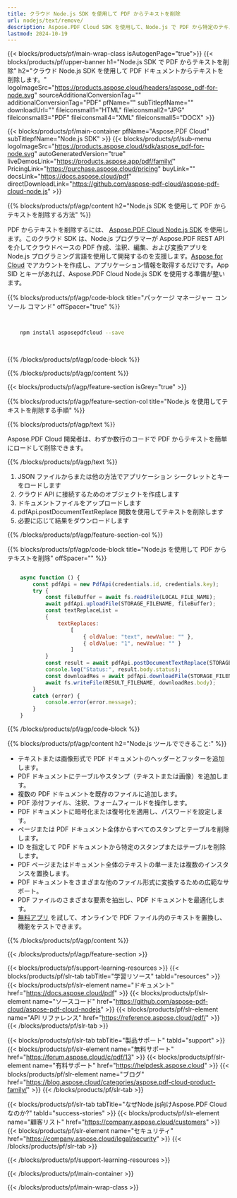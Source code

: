 ```yaml
---
title: クラウド Node.js SDK を使用して PDF からテキストを削除
url: nodejs/text/remove/
description: Aspose.PDF Cloud SDK を使用して、Node.js で PDF から特定のテキスト要素を削除します。
lastmod: 2024-10-19
---
```


{{< blocks/products/pf/main-wrap-class isAutogenPage="true">}}
{{< blocks/products/pf/upper-banner h1="Node.js SDK で PDF からテキストを削除" h2="クラウド Node.js SDK を使用して PDF ドキュメントからテキストを削除します。" logoImageSrc="https://products.aspose.cloud/headers/aspose_pdf-for-node.svg" sourceAdditionalConversionTag="" additionalConversionTag="PDF" pfName="" subTitlepfName="" downloadUrl="" fileiconsmall1="HTML" fileiconsmall2="JPG" fileiconsmall3="PDF" fileiconsmall4="XML" fileiconsmall5="DOCX" >}}

{{< blocks/products/pf/main-container pfName="Aspose.PDF Cloud" subTitlepfName="Node.js SDK" >}}
{{< blocks/products/pf/sub-menu logoImageSrc="https://products.aspose.cloud/sdk/aspose_pdf-for-node.svg"
autoGeneratedVersion="true"
liveDemosLink="https://products.aspose.app/pdf/family/" PricingLink="https://purchase.aspose.cloud/pricing" buyLink="" docsLink="https://docs.aspose.cloud/pdf"  directDownloadLink="https://github.com/aspose-pdf-cloud/aspose-pdf-cloud-node.js" >}}

{{% blocks/products/pf/agp/content h2="Node.js SDK を使用して PDF からテキストを削除する方法" %}}

PDF からテキストを削除するには、
[Aspose.PDF Cloud Node.js SDK](https://products.aspose.cloud/pdf/nodejs/) を使用します。このクラウド SDK は、Node.js プログラマーが Aspose.PDF REST API を介してクラウドベースの PDF 作成、注釈、編集、および変換アプリを Node.js プログラミング言語を使用して開発するのを支援します。[Aspose for Cloud](https://dashboard.aspose.cloud/#/apps) でアカウントを作成し、アプリケーション情報を取得するだけです。App SID とキーがあれば、Aspose.PDF Cloud Node.js SDK を使用する準備が整います。

{{% blocks/products/pf/agp/code-block title="パッケージ マネージャー コンソール コマンド" offSpacer="true" %}}

```bash

     
    npm install asposepdfcloud --save
     
     

```

{{% /blocks/products/pf/agp/code-block %}}

{{% /blocks/products/pf/agp/content %}}

{{< blocks/products/pf/agp/feature-section isGrey="true" >}}

{{% blocks/products/pf/agp/feature-section-col title="Node.js を使用してテキストを削除する手順" %}}

{{% blocks/products/pf/agp/text %}}

Aspose.PDF Cloud 開発者は、わずか数行のコードで PDF からテキストを簡単にロードして削除できます。

{{% /blocks/products/pf/agp/text %}}

1. JSON ファイルからまたは他の方法でアプリケーション シークレットとキーをロードします
1. クラウド API に接続するためのオブジェクトを作成します
1. ドキュメントファイルをアップロードします
1. pdfApi.postDocumentTextReplace 関数を使用してテキストを削除します
1. 必要に応じて結果をダウンロードします

{{% /blocks/products/pf/agp/feature-section-col %}}


{{% blocks/products/pf/agp/code-block title="Node.js を使用して PDF からテキストを削除" offSpacer="" %}}

```js

    async function () {
        const pdfApi = new PdfApi(credentials.id, credentials.key);
        try {
            const fileBuffer = await fs.readFile(LOCAL_FILE_NAME);
            await pdfApi.uploadFile(STORAGE_FILENAME, fileBuffer);
            const textReplaceList =
            {
                textReplaces:
                    [
                        { oldValue: "text", newValue: "" },
                        { oldValue: "1", newValue: "" }
                    ]
            }
            const result = await pdfApi.postDocumentTextReplace(STORAGE_FILENAME, textReplaceList);
            console.log("Status:", result.body.status);
            const downloadRes = await pdfApi.downloadFile(STORAGE_FILENAME);
            await fs.writeFile(RESULT_FILENAME, downloadRes.body);
        }
        catch (error) {
            console.error(error.message);
        }
    }
```

{{% /blocks/products/pf/agp/code-block %}}

{{% blocks/products/pf/agp/content h2="Node.js ツールでできること:" %}}

+ テキストまたは画像形式で PDF ドキュメントのヘッダーとフッターを追加します。
+ PDF ドキュメントにテーブルやスタンプ（テキストまたは画像）を追加します。
+ 複数の PDF ドキュメントを既存のファイルに追加します。
+ PDF 添付ファイル、注釈、フォームフィールドを操作します。
+ PDF ドキュメントに暗号化または復号化を適用し、パスワードを設定します。
+ ページまたは PDF ドキュメント全体からすべてのスタンプとテーブルを削除します。
+ ID を指定して PDF ドキュメントから特定のスタンプまたはテーブルを削除します。
+ PDF ページまたはドキュメント全体のテキストの単一または複数のインスタンスを置換します。
+ PDF ドキュメントをさまざまな他のファイル形式に変換するための広範なサポート。
+ PDF ファイルのさまざまな要素を抽出し、PDF ドキュメントを最適化します。
+ [無料アプリ](https://products.aspose.app/pdf/redaction) を試して、オンラインで PDF ファイル内のテキストを置換し、機能をテストできます。

{{% /blocks/products/pf/agp/content %}}

{{< /blocks/products/pf/agp/feature-section >}}

{{< blocks/products/pf/support-learning-resources >}}
{{< blocks/products/pf/slr-tab tabTitle="学習リソース" tabId="resources" >}}
{{< blocks/products/pf/slr-element name="ドキュメント" href="https://docs.aspose.cloud/pdf" >}}
{{< blocks/products/pf/slr-element name="ソースコード" href="https://github.com/aspose-pdf-cloud/aspose-pdf-cloud-nodejs" >}}
{{< blocks/products/pf/slr-element name="API リファレンス" href="https://reference.aspose.cloud/pdf/" >}}
{{< /blocks/products/pf/slr-tab >}}

{{< blocks/products/pf/slr-tab tabTitle="製品サポート" tabId="support" >}}
{{< blocks/products/pf/slr-element name="無料サポート" href="https://forum.aspose.cloud/c/pdf/13" >}}
{{< blocks/products/pf/slr-element name="有料サポート" href="https://helpdesk.aspose.cloud" >}}
{{< blocks/products/pf/slr-element name="ブログ" href="https://blog.aspose.cloud/categories/aspose.pdf-cloud-product-family/" >}}
{{< /blocks/products/pf/slr-tab >}}

{{< blocks/products/pf/slr-tab tabTitle="なぜNode.js向けAspose.PDF Cloudなのか?" tabId="success-stories" >}}
{{< blocks/products/pf/slr-element name="顧客リスト" href="https://company.aspose.cloud/customers" >}}
{{< blocks/products/pf/slr-element name="セキュリティ" href="https://company.aspose.cloud/legal/security" >}}
{{< /blocks/products/pf/slr-tab >}}

{{< /blocks/products/pf/support-learning-resources >}}

<!-- aboutfile Ends -->

{{< /blocks/products/pf/main-container >}}

{{< /blocks/products/pf/main-wrap-class >}}



